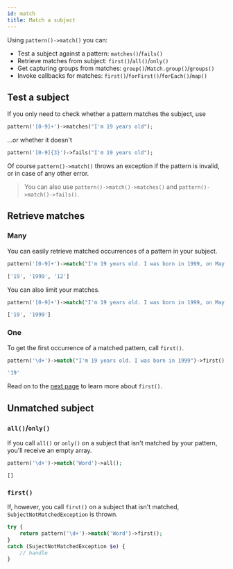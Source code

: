 ```yaml
---
id: match
title: Match a subject
---
```


Using `pattern()->match()` you can:
 - Test a subject against a pattern: `matches()`/`fails()` 
 - Retrieve matches from subject: `first()`/`all()`/`only()`
 - Get capturing groups from matches: `group()`/`Match.group()`/`groups()`
 - Invoke callbacks for matches: `first()`/`forFirst()`/`forEach()`/`map()`

## Test a subject

If you only need to check whether a pattern matches the subject, use

```php
pattern('[0-9]+')->matches("I'm 19 years old");
```

...or whether it doesn't

```php
pattern('[0-9]{3}')->fails("I'm 19 years old");
```

Of course `pattern()->match()` throws an exception if the pattern is invalid, or in case of any other error.

> You can also use `pattern()->match()->matches()` and `pattern()->match()->fails()`.

## Retrieve matches

### Many

You can easily retrieve matched occurrences of a pattern in your subject.

```php
pattern('[0-9]+')->match("I'm 19 years old. I was born in 1999, on May 12")->all();
```
```bash
['19', '1999', '12']
```

You can also limit your matches.

```php
pattern('[0-9]+')->match("I'm 19 years old. I was born in 1999, on May 12")->only(2);
```
```bash
['19', '1999']
```

### One

To get the first occurrence of a matched pattern, call `first()`.

```php
pattern('\d+')->match("I'm 19 years old. I was born in 1999")->first();
```
```bash
'19'
```

Read on to the [next page](match-first.md) to learn more about `first()`.

## Unmatched subject

### `all()`/`only()`

If you call `all()` or `only()` on a subject that isn't matched by your pattern, you'll receive an empty array.
```php
pattern('\d+')->match('Word')->all();
```
```bash
[]
```

### `first()`

If, however, you call `first()` on a subject that isn't matched, `SubjectNotMatchedException` is thrown.

```php
try {
    return pattern('\d+')->match('Word')->first();
}
catch (SujectNotMatchedException $e) {
    // handle
}
```

